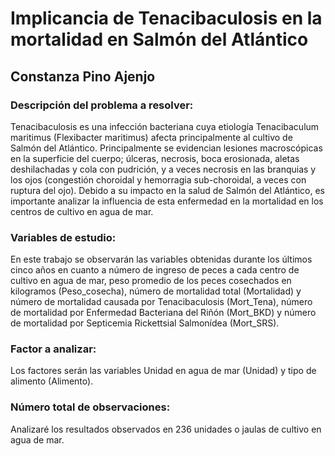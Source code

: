 # Implicancia de Tenacibaculosis en la mortalidad en Salmón del Atlántico
## Constanza Pino Ajenjo

### Descripción del problema a resolver: 
Tenacibaculosis es una infección bacteriana cuya etiología Tenacibaculum maritimus (Flexibacter maritimus) afecta principalmente al cultivo de Salmón del Atlántico. Principalmente se evidencian lesiones macroscópicas en la superficie del cuerpo; úlceras, necrosis, boca erosionada, aletas deshilachadas y cola con pudrición, y a veces necrosis en las branquias y los ojos (congestión choroidal y hemorragia sub-choroidal, a veces con ruptura del ojo). Debido a su impacto en la salud de Salmón del Atlántico, es importante analizar la influencia de esta enfermedad en la mortalidad en los centros de cultivo en agua de mar.

### Variables de estudio: 
En este trabajo se observarán las variables obtenidas durante los últimos cinco años en cuanto a número de ingreso de peces a cada centro de cultivo en agua de mar, peso promedio de los peces cosechados en kilogramos (Peso_cosecha), número de mortalidad total (Mortalidad) y número de mortalidad causada por Tenacibaculosis (Mort_Tena), número de mortalidad por Enfermedad Bacteriana del Riñón (Mort_BKD) y número de mortalidad por Septicemia Rickettsial Salmonídea (Mort_SRS). 

### Factor a analizar: 
Los factores serán las variables Unidad en agua de mar (Unidad) y tipo de alimento (Alimento).

### Número total de observaciones: 
 Analizaré los resultados observados en 236 unidades o jaulas de cultivo en agua de mar.
